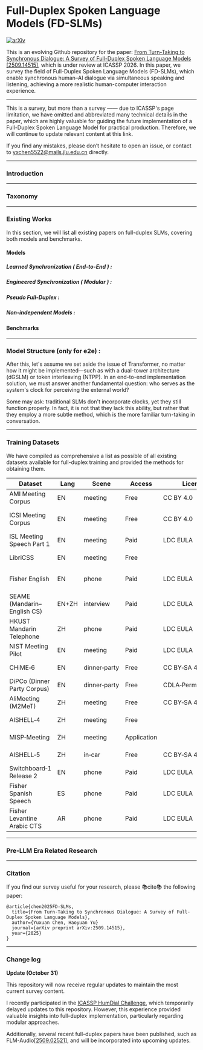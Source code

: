 # Full-Duplex Spoken Language Models (FD-SLMs)
[![arXiv](https://img.shields.io/badge/arXiv-2509.14515-b31b1b.svg)](https://arxiv.org/abs/2509.14515)

This is an evolving Github repository for the paper: [From Turn-Taking to Synchronous Dialogue: A Survey of Full-Duplex Spoken Language Models [2509.14515]](https://arxiv.org/pdf/2509.14515), which is under review at ICASSP 2026. In this paper, we survey the field of Full-Duplex Spoken Language Models (FD-SLMs), which enable synchronous human–AI dialogue via simultaneous speaking and listening, achieving a more realistic human-computer interaction experience.

---

This is a survey, but more than a survey —— due to ICASSP's page limitation, we have omitted and abbreviated many technical details in the paper, which are highly valuable for guiding the future implementation of a Full-Duplex Spoken Language Model for practical production. Therefore, we will continue to update relevant content at this link.

If you find any mistakes, please don’t hesitate to open an issue, or contact to yxchen5522@mails.jlu.edu.cn directly.

---

### Introduction



---

### Taxonomy



---

### Existing Works

In this section, we will list all existing papers on full-duplex SLMs, covering both models and benchmarks. 

#### Models

##### Learned Synchronization ( End-to-End ) :


##### Engineered Synchronization ( Modular ) :



##### Pseudo Full-Duplex :


##### Non-independent Models :



#### Benchmarks


---

### Model Structure (only for e2e) :

After this, let's assume we set aside the issue of Transformer, no matter how it might be implemented—such as with a dual-tower architecture (dGSLM) or token interleaving (NTPP). In an end-to-end implementation solution, we must answer another fundamental question: who serves as the system's clock for perceiving the external world? 

Some may ask: traditional SLMs don't incorporate clocks, yet they still function properly. In fact, it is not that they lack this ability, but rather that they employ a more subtle method, which is the more familiar turn-taking in conversation. 


---

### Training Datasets

We have compiled as comprehensive a list as possible of all existing datasets available for full-duplex training and provided the methods for obtaining them.

| Dataset                     | Lang  | Scene        | Access      | License             | Channels | Hours  | Reference                                                    |
| --------------------------- | ----- | ------------ | ----------- | ------------------- | -------- | ------ | ------------------------------------------------------------ |
| AMI Meeting Corpus          | EN    | meeting      | Free        | CC BY 4.0           | 8        | ~100   | [AMI (Univ. of Edinburgh)](https://groups.inf.ed.ac.uk/ami/corpus/) |
| ICSI Meeting Corpus         | EN    | meeting      | Free        | CC BY 4.0           | ~6       | ~70    | [ICSI (Edinburgh portal)](https://groups.inf.ed.ac.uk/ami/icsi/) |
| ISL Meeting Speech Part 1   | EN    | meeting      | Paid        | LDC EULA            | 8        | ~10    | [LDC2004S05](https://catalog.ldc.upenn.edu/LDC2004S05)       |
| LibriCSS                    | EN    | meeting      | Free        |                     | 7        | 10     | [LibriCSS (GitHub)](https://github.com/chenzhuo1011/libri_css) |
| Fisher English              | EN    | phone        | Paid        | LDC EULA            | 2        | ~1,960 | [LDC2004S13 / LDC2005S13](https://catalog.ldc.upenn.edu/LDC2004S13) |
| SEAME (Mandarin–English CS) | EN+ZH | interview    | Paid        | LDC EULA            | 2        | ~192   | [LDC2015S04](https://catalog.ldc.upenn.edu/LDC2015S04)       |
| HKUST Mandarin Telephone    | ZH    | phone        | Paid        | LDC EULA            | 2        | ~149   | [LDC2005S15](https://catalog.ldc.upenn.edu/LDC2005S15)       |
| NIST Meeting Pilot          | EN    | meeting      | Paid        | LDC EULA            | ~16      | ~15    | [LDC2004S09](https://catalog.ldc.upenn.edu/LDC2004S09)       |
| CHiME‑6                     | EN    | dinner‑party | Free        | CC BY‑SA 4.0        | 16       | 50+    | [OpenSLR SLR150](https://www.openslr.org/150/)               |
| DiPCo (Dinner Party Corpus) | EN    | dinner‑party | Free        | CDLA‑Permissive‑1.0 | 35       | ~5     | [Zenodo DOI](https://zenodo.org/records/8122551)             |
| AliMeeting (M2MeT)          | ZH    | meeting      | Free        | CC BY‑SA 4.0        | 8        | 118.75 | [OpenSLR SLR119](https://www.openslr.org/119/)               |
| AISHELL‑4                   | ZH    | meeting      | Free        |                     | 8        | ~120   | [OpenSLR SLR111](https://openslr.org/111/)                   |
| MISP‑Meeting                | ZH    | meeting      | Application |                     | 8        | 125    | [MISP 2025 Data](https://mispchallenge.github.io/mispchallenge2025/data.html) |
| AISHELL‑5                   | ZH    | in‑car       | Free        | CC BY‑SA 4.0        | 8        | 100+   | [OpenSLR SLR159](https://openslr.org/159/)                   |
| Switchboard‑1 Release 2     | EN    | phone        | Paid        | LDC EULA            | 2        | ~260   | [LDC97S62](https://catalog.ldc.upenn.edu/LDC97S62)           |
| Fisher Spanish Speech       | ES    | phone        | Paid        | LDC EULA            | 2        | ~163   | [LDC2010S01](https://catalog.ldc.upenn.edu/LDC2010S01)       |
| Fisher Levantine Arabic CTS | AR    | phone        | Paid        | LDC EULA            | 2        | ~45    | [LDC2007S02](https://catalog.ldc.upenn.edu/LDC2007S02)       |


---

### Pre-LLM Era Related Research



---

### Citation

If you find our survey useful for your research, please 📚cite📚 the following paper:

```
@article{chen2025FD-SLMs,
  title={From Turn-Taking to Synchronous Dialogue: A Survey of Full-Duplex Spoken Language Models},
  author={Yuxuan Chen, Haoyuan Yu}
  journal={arXiv preprint arXiv:2509.14515},
  year={2025}
}
```

---

### Change log

**Update (October 31)** 

This repository will now receive regular updates to maintain the most current survey content.

I recently participated in the [ICASSP HumDial Challenge](https://aslp-lab.github.io/HumDial-Challenge/), which temporarily delayed updates to this repository. However, this experience provided valuable insights into full-duplex implementation, particularly regarding modular approaches.

Additionally, several recent full-duplex papers have been published, such as FLM-Audio[[2509.02521]](https://arxiv.org/abs/2509.02521), and will be incorporated into upcoming updates.